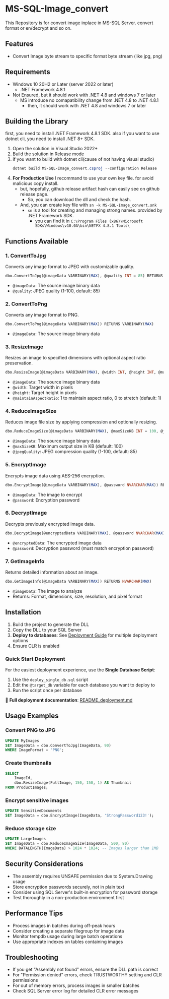 # MS-SQL-Image_convert
This Repository is for convert image inplace in MS-SQL Server.
convert format or en/decrypt and so on.

## Features

- Convert Image byte stream to specific format byte stream (like jpg, png)

## Requirements

- Windows 10 20H2 or Later (server 2022 or later)
  - .NET Framework 4.8.1
- Not Ensured, but it should work with .NET 4.8 and windows 7 or later
  - MS introduce no comapatibility change from .NET 4.8 to .NET 4.8.1
    - then, it should work with .NET 4.8 and windows 7 or later

## Building the Library

first, you need to install .NET Framework 4.8.1 SDK.
also if you want to use dotnet cli, you need to install .NET 8+ SDK.

1. Open the solution in Visual Studio 2022+
2. Build the solution in Release mode
3. if you want to build with dotnet cli(cause of not having visual studio)
   ```powershell
   dotnet build MS-SQL-Image_convert.csproj --configuration Release
   ```
4. **For Production Use** I recommand to use your own key file. for avoid malicious copy install.
    - but, hopefully, github release artifact hash can easily see on github release page.
        - So, you can download the dll and check the hash.
    - And, you can create key file with `sn -k MS-SQL-Image_convert.snk`
        - `sn` is a tool for creating and managing strong names. provided by .NET Framework SDK.
            - you can find it in `C:\Program Files (x86)\Microsoft SDKs\Windows\v10.0A\bin\NETFX 4.8.1 Tools\`

## Functions Available

### 1. ConvertToJpg
Converts any image format to JPEG with customizable quality.
```sql
dbo.ConvertToJpg(@imageData VARBINARY(MAX), @quality INT = 85) RETURNS VARBINARY(MAX)
```
- `@imageData`: The source image binary data
- `@quality`: JPEG quality (1-100, default: 85)

### 2. ConvertToPng
Converts any image format to PNG.
```sql
dbo.ConvertToPng(@imageData VARBINARY(MAX)) RETURNS VARBINARY(MAX)
```
- `@imageData`: The source image binary data

### 3. ResizeImage
Resizes an image to specified dimensions with optional aspect ratio preservation.
```sql
dbo.ResizeImage(@imageData VARBINARY(MAX), @width INT, @height INT, @maintainAspectRatio BIT = 1) RETURNS VARBINARY(MAX)
```
- `@imageData`: The source image binary data
- `@width`: Target width in pixels
- `@height`: Target height in pixels
- `@maintainAspectRatio`: 1 to maintain aspect ratio, 0 to stretch (default: 1)

### 4. ReduceImageSize
Reduces image file size by applying compression and optionally resizing.
```sql
dbo.ReduceImageSize(@imageData VARBINARY(MAX), @maxSizeKB INT = 100, @jpegQuality INT = 85) RETURNS VARBINARY(MAX)
```
- `@imageData`: The source image binary data
- `@maxSizeKB`: Maximum output size in KB (default: 100)
- `@jpegQuality`: JPEG compression quality (1-100, default: 85)

### 5. EncryptImage
Encrypts image data using AES-256 encryption.
```sql
dbo.EncryptImage(@imageData VARBINARY(MAX), @password NVARCHAR(MAX)) RETURNS VARBINARY(MAX)
```
- `@imageData`: The image to encrypt
- `@password`: Encryption password

### 6. DecryptImage
Decrypts previously encrypted image data.
```sql
dbo.DecryptImage(@encryptedData VARBINARY(MAX), @password NVARCHAR(MAX)) RETURNS VARBINARY(MAX)
```
- `@encryptedData`: The encrypted image data
- `@password`: Decryption password (must match encryption password)

### 7. GetImageInfo
Returns detailed information about an image.
```sql
dbo.GetImageInfo(@imageData VARBINARY(MAX)) RETURNS NVARCHAR(MAX)
```
- `@imageData`: The image to analyze
- Returns: Format, dimensions, size, resolution, and pixel format

## Installation

1. Build the project to generate the DLL
2. Copy the DLL to your SQL Server
3. **Deploy to databases**: See [Deployment Guide](README_deployment.md) for multiple deployment options
4. Ensure CLR is enabled

### Quick Start Deployment

For the easiest deployment experience, use the **Single Database Script**:

1. Use the `deploy_single_db.sql` script
2. Edit the `@target_db` variable for each database you want to deploy to
3. Run the script once per database

📖 **Full deployment documentation**: [README_deployment.md](README_deployment.md)

## Usage Examples

### Convert PNG to JPG
```sql
UPDATE MyImages
SET ImageData = dbo.ConvertToJpg(ImageData, 90)
WHERE ImageFormat = 'PNG';
```

### Create thumbnails
```sql
SELECT 
    ImageId,
    dbo.ResizeImage(FullImage, 150, 150, 1) AS Thumbnail
FROM ProductImages;
```

### Encrypt sensitive images
```sql
UPDATE SensitiveDocuments
SET ImageData = dbo.EncryptImage(ImageData, 'StrongPassword123!');
```

### Reduce storage size
```sql
UPDATE LargeImages
SET ImageData = dbo.ReduceImageSize(ImageData, 500, 80)
WHERE DATALENGTH(ImageData) > 1024 * 1024; -- Images larger than 1MB
```

## Security Considerations

- The assembly requires UNSAFE permission due to System.Drawing usage
- Store encryption passwords securely, not in plain text
- Consider using SQL Server's built-in encryption for password storage
- Test thoroughly in a non-production environment first

## Performance Tips

- Process images in batches during off-peak hours
- Consider creating a separate filegroup for image data
- Monitor tempdb usage during large batch operations
- Use appropriate indexes on tables containing images

## Troubleshooting

- If you get "Assembly not found" errors, ensure the DLL path is correct
- For "Permission denied" errors, check TRUSTWORTHY setting and CLR permissions
- For out of memory errors, process images in smaller batches
- Check SQL Server error log for detailed CLR error messages


